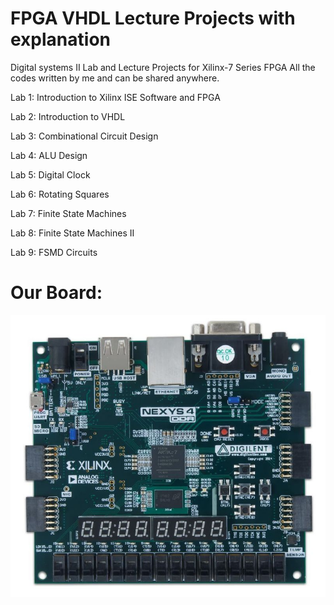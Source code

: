 # FPGA VHDL Lecture Projects with explanation
Digital systems II Lab and Lecture Projects for Xilinx-7 Series FPGA
All the codes written by me and can be shared anywhere.


Lab 1: Introduction to Xilinx ISE Software and FPGA 

Lab 2: Introduction to VHDL

Lab 3: Combinational Circuit Design

Lab 4: ALU Design

Lab 5: Digital Clock

Lab 6: Rotating Squares

Lab 7: Finite State Machines

Lab 8: Finite State Machines II

Lab 9: FSMD Circuits

# Our Board:

![Cayenne](https://github.com/mcagriaksoy/VHDL-FPGA-LAB_PROJECTS/blob/master/1.jpg)
